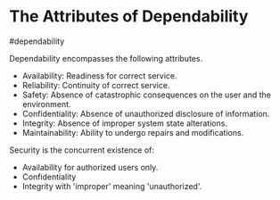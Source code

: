 # The Attributes of Dependability
#dependability 

Dependability encompasses the following attributes.
- Availability: Readiness for correct service.
- Reliability: Continuity of correct service.
- Safety: Absence of catastrophic consequences on the user and the environment.
- Confidentiality: Absence of unauthorized disclosure of information.
- Integrity: Absence of improper system state alterations.
- Maintainability: Ability to undergo repairs and modifications.

Security is the concurrent existence of:
- Availability for authorized users only.
- Confidentiality
- Integrity with 'improper' meaning 'unauthorized'.

